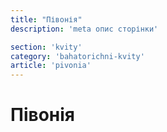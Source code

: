 ```yaml
---
title: "Півонія"
description: 'meta опис сторінки'

section: 'kvity'
category: 'bahatorichni-kvity'
article: 'pivonia'
---
```


# Півонія
